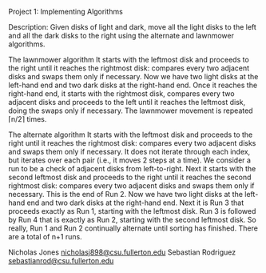 Project 1: Implementing Algorithms

Description: 
Given disks of light and dark, move all the light disks to the left and all the dark disks to the right using the alternate and lawnmower algorithms.

The lawnmower algorithm
It starts with the leftmost disk and proceeds to the right until it reaches the rightmost disk: compares every two adjacent disks and swaps them 
only if necessary. Now we have two light disks at the left-hand end and two dark disks at the right-hand end. Once it reaches the right-hand end, 
it starts with the rightmost disk, compares every two adjacent disks and proceeds to the left until it reaches the leftmost disk, doing the swaps 
only if necessary. The lawnmower movement is repeated ⌈n/2⌉ times. 

The alternate algorithm
It starts with the leftmost disk and proceeds to the right until it reaches the rightmost disk: compares every two adjacent disks and swaps them 
only if necessary. It does not iterate through each index, but iterates over each pair (i.e., it moves 2 steps at a time). We consider a run to 
be a check of adjacent disks from left-to-right.
Next it starts with the second leftmost disk and proceeds to the right until it reaches the second rightmost disk: compares every two adjacent 
disks and swaps them only if necessary.  This is the end of Run 2. Now we have two light disks at the left-hand end and two dark disks at the 
right-hand end. Next it is Run 3 that proceeds exactly as Run 1, starting with the leftmost disk. Run 3 is followed by Run 4 that is exactly 
as Run 2, starting with the second leftmost disk. So really, Run 1 and Run 2 continually alternate until sorting has finished. 
There are a total of  n+1 runs.

Nicholas Jones		nicholasj898@csu.fullerton.edu
Sebastian Rodriguez	sebastianrod@csu.fullerton.edu
